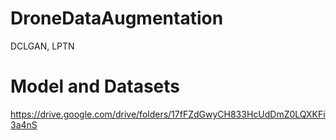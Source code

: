 # DroneDataAugmentation
DCLGAN, LPTN

# Model and Datasets
https://drive.google.com/drive/folders/17fFZdGwyCH833HcUdDmZ0LQXKFi3a4nS
